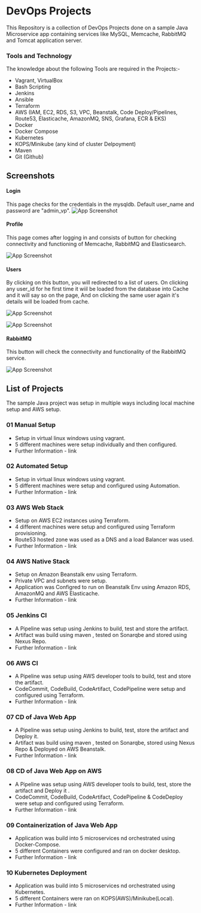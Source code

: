 
# DevOps Projects

This Repository is a collection of DevOps Projects done on a sample Java Microservice app containing services like MySQL, Memcache, RabbitMQ and Tomcat application server.

### Tools and Technology
The knowledge about the following Tools are required in the Projects:-
- Vagrant, VirtualBox
- Bash Scripting
- Jenkins 
- Ansible 
- Terraform
- AWS (IAM, EC2, RDS, S3, VPC, Beanstalk, Code Deploy/Pipelines, Route53, Elasticache, AmazonMQ, SNS, Grafana, ECR & EKS)
- Docker
- Docker Compose
- Kubernetes
- KOPS/Minikube (any kind of cluster Delpoyment)
- Maven
- Git (Github)



## Screenshots
#### Login 
This page checks for the credentials in the mysqldb.
Default user_name and password are "admin_vp".
![App Screenshot](https://via.placeholder.com/468x300?text=App+Screenshot+Here)

#### Profile 
This page comes after logging in and consists of button for checking connectivity and functioning of Memcache, RabbitMQ and Elasticsearch.

![App Screenshot](https://via.placeholder.com/468x300?text=App+Screenshot+Here) 

#### Users
By clicking on this button, you will redirected to a list of users. On clicking any user_id for he first time it wiil be loaded from the database into Cache and it will say so on the page, And on clicking the same user again it's details will be loaded from cache.

![App Screenshot](https://via.placeholder.com/468x300?text=App+Screenshot+Here)

![App Screenshot](https://via.placeholder.com/468x300?text=App+Screenshot+Here)

#### RabbitMQ
This button will check the connectivity and functionality of the RabbitMQ service.

![App Screenshot](https://via.placeholder.com/468x300?text=App+Screenshot+Here)



## List of Projects
The sample Java project was setup in multiple ways including local machine setup and AWS setup.
### 01 Manual Setup
- Setup in virtual linux windows using vagrant.
- 5 different machines were setup individually and then configured.
- Further Information - link
### 02 Automated Setup
- Setup in virtual linux windows using vagrant.
- 5 different machines were setup and configured using Automation.
- Further Information - link
### 03 AWS Web Stack
- Setup on AWS EC2 instances using Terraform.
- 4 different machines were setup and configured using Terraform provisioning.
- Route53 hosted zone was used as a DNS and a load Balancer was used.
- Further Information - link
### 04 AWS Native Stack
- Setup on Amazon Beanstalk env using Terraform.
- Private VPC and subnets were setup. 
- Application was Configred to run on Beanstalk Env using Amazon RDS, AmazonMQ and AWS Elasticache.
- Further Information - link
### 05 Jenkins CI 
- A Pipeline was setup using Jenkins to build, test and store the artifact.
- Artifact was build using maven , tested on Sonarqbe and stored using Nexus Repo.
- Further Information - link
### 06 AWS CI 
- A Pipeline was setup using AWS developer tools to build, test and store the artifact.
- CodeCommit, CodeBuild, CodeArtifact, CodePipeline were setup and configured using Terraform.
- Further Information - link
### 07 CD of Java Web App
- A Pipeline was setup using Jenkins to build, test, store the artifact and Deploy it.
- Artifact was build using maven , tested on Sonarqbe, stored using Nexus Repo & Deployed on AWS Beanstalk.
- Further Information - link
### 08 CD of Java Web App on AWS
- A Pipeline was setup using AWS developer tools to build, test, store the artifact and Deploy it .
- CodeCommit, CodeBuild, CodeArtifact, CodePipeline & CodeDeploy were setup and configured using Terraform.
- Further Information - link
### 09 Containerization of Java Web App
- Application was build into 5 microservices nd orchestrated using Docker-Compose. 
- 5 different Containers were configured and ran on docker desktop.
- Further Information - link
### 10 Kubernetes Deployment 
- Application was build into 5 microservices nd orchestrated using Kubernetes. 
- 5 different Containers were ran on KOPS(AWS)/Minikube(Local).
- Further Information - link
